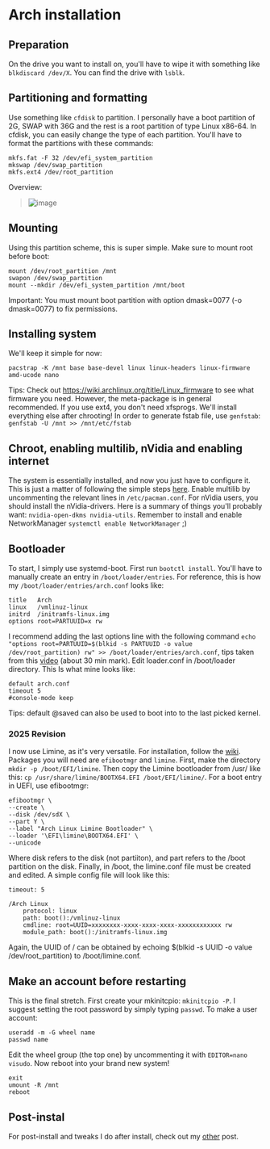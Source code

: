 # Arch installation
## Preparation
On the drive you want to install on, you'll have to wipe it with something like `blkdiscard /dev/X`. You can find the drive with `lsblk`. 

## Partitioning and formatting
Use something like `cfdisk` to partition. I personally have a boot partition of 2G, SWAP with 36G and the rest is a root partition of type Linux x86-64. In cfdisk, you can easily change the type of each partition. You'll have to format the partitions with these commands:
```
mkfs.fat -F 32 /dev/efi_system_partition
mkswap /dev/swap_partition
mkfs.ext4 /dev/root_partition
```

Overview: 
> ![image](https://github.com/user-attachments/assets/06de0820-613b-439c-9fbb-d3911e1852d6)

## Mounting 
Using this partition scheme, this is super simple. Make sure to mount root before boot:
```
mount /dev/root_partition /mnt
swapon /dev/swap_partition
mount --mkdir /dev/efi_system_partition /mnt/boot
```
Important: You must mount boot partition with option dmask=0077 (-o dmask=0077) to fix permissions. 

## Installing system
We'll keep it simple for now:
```
pacstrap -K /mnt base base-devel linux linux-headers linux-firmware amd-ucode nano
```
Tips: Check out https://wiki.archlinux.org/title/Linux_firmware to see what firmware you need. However, the meta-package is in general recommended. 
If you use ext4, you don't need xfsprogs. We'll install everything else after chrooting! In order to generate fstab file, use `genfstab`: `genfstab -U /mnt >> /mnt/etc/fstab`

## Chroot, enabling multilib, nVidia and enabling internet
The system is essentially installed, and now you just have to configure it. This is just a matter of following the simple steps [here](https://wiki.archlinux.org/title/Installation_guide#Chroot). Enable multilib by uncommenting the relevant lines in `/etc/pacman.conf`. For nVidia users, you should install the nVidia-drivers. Here is a summary of things you'll probably want: `nvidia-open-dkms nvidia-utils`. Remember to install and enable NetworkManager `systemctl enable NetworkManager` ;)

## Bootloader
To start, I simply use systemd-boot. First run `bootctl install`. You'll have to manually create an entry in `/boot/loader/entries`. For reference, this is how my `/boot/loader/entries/arch.conf` looks like: 
```
title	Arch
linux	/vmlinuz-linux
initrd	/initramfs-linux.img
options root=PARTUUID=x rw
```
I recommend adding the last options line with the following command `echo "options root=PARTUUID=$(blkid -s PARTUUID -o value /dev/root_partition) rw" >> /boot/loader/entries/arch.conf`, tips taken from this [video](https://www.youtube.com/watch?v=_JYIAaLrwcY) (about 30 min mark). Edit loader.conf in /boot/loader directory. This Is what mine looks like:
```
default arch.conf
timeout 5
#console-mode keep
```
Tips: default @saved can also be used to boot into to the last picked kernel. 

### 2025 Revision
I now use Limine, as it's very versatile. For installation, follow the [wiki](https://wiki.archlinux.org/title/Limine). Packages you will need are `efibootmgr` and `limine`. First, make the directory `mkdir -p /boot/EFI/limine`. Then copy the Limine bootloader from /usr/ like this: `cp /usr/share/limine/BOOTX64.EFI /boot/EFI/limine/`. For a boot entry in UEFI, use efibootmgr:
```
efibootmgr \
--create \
--disk /dev/sdX \
--part Y \
--label "Arch Linux Limine Bootloader" \
--loader '\EFI\limine\BOOTX64.EFI' \
--unicode
```
Where disk refers to the disk (not partiiton), and part refers to the /boot partition on the disk. Finally, in /boot, the limine.conf file must be created and edited. A simple config file will look like this:
```
timeout: 5

/Arch Linux
    protocol: linux
    path: boot():/vmlinuz-linux
    cmdline: root=UUID=xxxxxxxx-xxxx-xxxx-xxxx-xxxxxxxxxxxx rw
    module_path: boot():/initramfs-linux.img
```
Again, the UUID of / can be obtained by echoing $(blkid -s UUID -o value /dev/root_partition) to /boot/limine.conf.

## Make an account before restarting
This is the final stretch. First create your mkinitcpio: `mkinitcpio -P`.
I suggest setting the root password by simply typing `passwd`. To make a user account:
```
useradd -m -G wheel name
passwd name
```
Edit the wheel group (the top one) by uncommenting it with `EDITOR=nano visudo`. Now reboot into your brand new system!
```
exit
umount -R /mnt
reboot
```

## Post-instal
For post-install and tweaks I do after install, check out my [other](https://github.com/firubi/post-install/tree/main) post.

